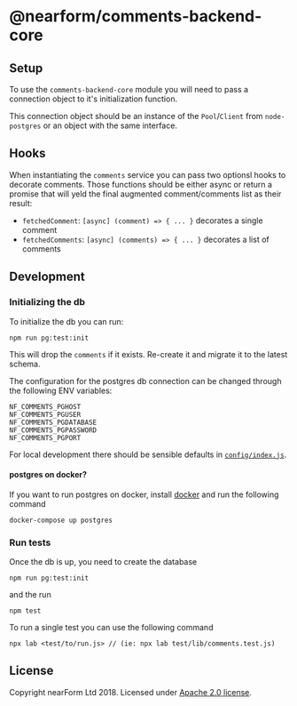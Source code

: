 # @nearform/comments-backend-core

## Setup

To use the `comments-backend-core` module you will need to pass a connection object to it's initialization function.

This connection object should be an instance of the `Pool`/`Client` from `node-postgres` or an object with the same interface.

## Hooks

When instantiating the `comments` service you can pass two optionsl hooks to decorate comments. Those functions should be either async or return a promise that will yeld the final augmented comment/comments list as their result:

- `fetchedComment`: `[async] (comment) => { ... }` decorates a single comment
- `fetchedComments`: `[async] (comments) => { ... }`  decorates a list of comments

## Development

### Initializing the db

To initialize the db you can run:

```
npm run pg:test:init
```

This will drop the `comments` if it exists. Re-create it and migrate it to the latest schema.

The configuration for the postgres db connection can be changed through the following ENV variables:

```
NF_COMMENTS_PGHOST
NF_COMMENTS_PGUSER
NF_COMMENTS_PGDATABASE
NF_COMMENTS_PGPASSWORD
NF_COMMENTS_PGPORT
```

For local development there should be sensible defaults in [`config/index.js`](./config/index.js).

#### postgres on docker?

If you want to run postgres on docker, install [docker](https://docs.docker.com/install/) and run the following command

```
docker-compose up postgres
```

### Run tests

Once the db is up, you need to create the database

```
npm run pg:test:init
```

and the run

```
npm test
```

To run a single test you can use the following command

```
npx lab <test/to/run.js> // (ie: npx lab test/lib/comments.test.js)
```

## License

Copyright nearForm Ltd 2018. Licensed under [Apache 2.0 license][license].

[license]: ./LICENSE.md
